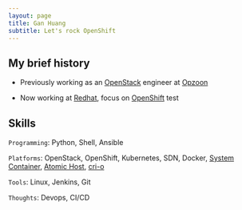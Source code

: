 ```yaml
---
layout: page
title: Gan Huang
subtitle: Let's rock OpenShift
---
```


## My brief history

- Previously working as an [OpenStack](http://openstack.org/) engineer at [Opzoon](http://www.opzoon.com/en/)

- Now working at [Redhat](https://www.redhat.com/en), focus on [OpenShift](https://www.openshift.com/) test

## Skills

`Programming`: Python, Shell, Ansible

`Platforms`: OpenStack, OpenShift, Kubernetes, SDN, Docker,
[System Container](https://github.com/projectatomic/atomic-system-containers),
[Atomic Host](https://access.redhat.com/documentation/en-us/red_hat_enterprise_linux/7/html/7.1_release_notes/chap-red_hat_enterprise_linux-atomic_host),
[cri-o](https://github.com/kubernetes-incubator/cri-o)

`Tools`: Linux, Jenkins, Git

`Thoughts`: Devops, CI/CD
